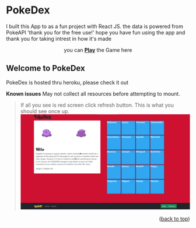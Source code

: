 # PokeDex 

I built this App to as a fun project with React JS.
the data is powered from PokeAPI 'thank you for the free use!' hope you have fun using the app
and thank you for taking intrest in how it's made

<p align="center">you can <a href="https://monster-dex.herokuapp.com/" target="_blank"><b>Play</b></a> the Game here</p>

## Welcome to PokeDex

PokeDex is hosted thru heroku, please
check it out

**Known issues**
May not collect all resources before attempting to mount. 
> If all you see is red screen click refresh button. This is what you should see once up.
![landingPage](./public/landing.png)
<p align="right">(<a href="#readme-top">back to top</a>)</p>
